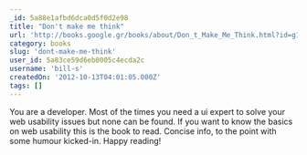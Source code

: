 ```yaml
---
_id: 5a88e1afbd6dca0d5f0d2e98
title: "Don't make me think"
url: 'http://books.google.gr/books/about/Don_t_Make_Me_Think.html?id=g1QBFJxB_eEC&redir_esc=y'
category: books
slug: 'dont-make-me-think'
user_id: 5a83ce59d6eb0005c4ecda2c
username: 'bill-s'
createdOn: '2012-10-13T04:01:05.000Z'
tags: []
---
```


You are a developer. Most of the times you need a ui expert to solve your web usability issues but none can be found. If you want to know the basics on web usability this is the book to read. Concise info, to the point with some humour kicked-in. Happy reading!
